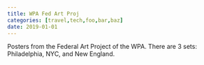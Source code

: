 ```yaml
---
title: WPA Fed Art Proj
categories: [travel,tech,foo,bar,baz]
date: 2019-01-01
---
```


Posters from the Federal Art Project of the WPA. There are 3 sets: Philadelphia, NYC, and New England.
